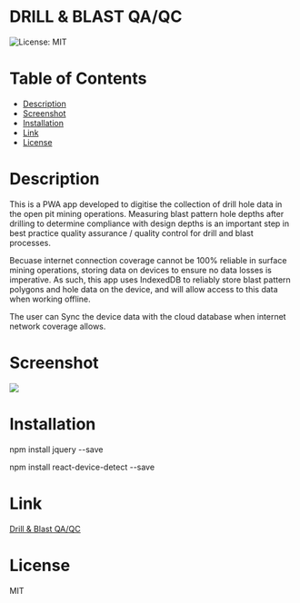 # DRILL & BLAST QA/QC

![License: MIT](https://img.shields.io/badge/License-MIT-yellow.svg)

# Table of Contents

- [Description](#description)
- [Screenshot](#screenshot)
- [Installation](#installation)
- [Link](*link)
- [License](#license)

# Description

This is a PWA app developed to digitise the collection of drill hole data in the open pit mining operations. Measuring blast pattern hole depths after drilling to determine compliance with design depths is an important step in best practice quality assurance / quality control for drill and blast processes.

Becuase internet connection coverage cannot be 100% reliable in surface mining operations, storing data on devices to ensure no data losses is imperative. As such, this app uses IndexedDB to reliably store blast pattern polygons and hole data on the device, and will allow access to this data when working offline.

The user can Sync the device data with the cloud database when internet network coverage allows.

# Screenshot

<img src="../public/bh_screenshot.png">

# Installation

npm install jquery --save

npm install react-device-detect --save

# Link

<a href="https://blastholedipping.herokuapp.com/">Drill & Blast QA/QC</a>

# License

MIT
